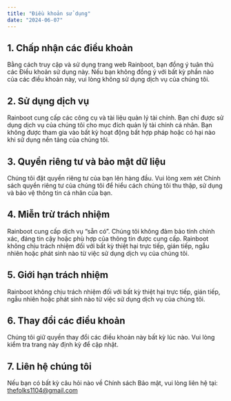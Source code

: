 ```yaml
---
title: "Điều khoản sử dụng"
date: "2024-06-07"
---
```

## 1. Chấp nhận các điều khoản

Bằng cách truy cập và sử dụng trang web Rainboot, bạn đồng ý tuân thủ các Điều khoản sử dụng này. Nếu bạn không đồng ý với bất kỳ phần nào của các điều khoản này, vui lòng không sử dụng dịch vụ của chúng tôi.

## 2. Sử dụng dịch vụ

Rainboot cung cấp các công cụ và tài liệu quản lý tài chính. Bạn chỉ được sử dụng dịch vụ của chúng tôi cho mục đích quản lý tài chính cá nhân. Bạn không được tham gia vào bất kỳ hoạt động bất hợp pháp hoặc có hại nào khi sử dụng nền tảng của chúng tôi.

## 3. Quyền riêng tư và bảo mật dữ liệu

Chúng tôi đặt quyền riêng tư của bạn lên hàng đầu. Vui lòng xem xét Chính sách quyền riêng tư của chúng tôi để hiểu cách chúng tôi thu thập, sử dụng và bảo vệ thông tin cá nhân của bạn.

## 4. Miễn trừ trách nhiệm

Rainboot cung cấp dịch vụ “sẵn có”. Chúng tôi không đảm bảo tính chính xác, đáng tin cậy hoặc phù hợp của thông tin được cung cấp. Rainboot không chịu trách nhiệm đối với bất kỳ thiệt hại trực tiếp, gián tiếp, ngẫu nhiên hoặc phát sinh nào từ việc sử dụng dịch vụ của chúng tôi.
## 5. Giới hạn trách nhiệm

Rainboot không chịu trách nhiệm đối với bất kỳ thiệt hại trực tiếp, gián tiếp, ngẫu nhiên hoặc phát sinh nào từ việc sử dụng dịch vụ của chúng tôi.

## 6. Thay đổi các điều khoản

Chúng tôi giữ quyền thay đổi các điều khoản này bất kỳ lúc nào. Vui lòng kiểm tra trang này định kỳ để cập nhật.

## 7. Liên hệ chúng tôi

Nếu bạn có bất kỳ câu hỏi nào về Chính sách Bảo mật, vui lòng liên hệ tại: thefolks1104@gmail.com


